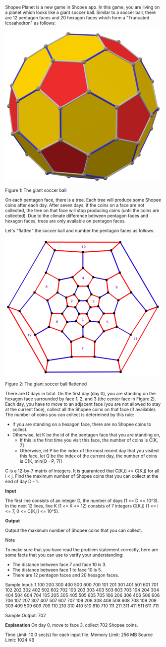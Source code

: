 Shopee Planet is a new game in Shopee app. In this game, you are living on a planet which looks like a giant soccer ball. Similar to a soccer ball, there are 12 pentagon faces and 20 hexagon faces which form a "Truncated Icosahedron" as follows:


![image info](./pictures/Figure1.png)

Figure 1: The giant soccer ball


On each pentagon face, there is a tree. Each tree will produce some Shopee coins after each day. After seven days, if the coins on a face are not collected, the tree on that face will stop producing coins (until the coins are collected). Due to the climate difference between pentagon faces and hexagon faces, trees are only available on pentagon faces.

Let's "flatten" the soccer ball and number the pentagon faces as follows:


![image info](./pictures/Figure2.png)

Figure 2: The giant soccer ball flattened


There are D days in total. On the first day (day 0), you are standing on the hexagon face surrounded by face 1, 2, and 3 (the center face in Figure 2). Each day, you have to move to an adjacent face (you are not allowed to stay at the current face), collect all the Shopee coins on that face (if available). The number of coins you can collect is determined by this rule:

- If you are standing on a hexagon face, there are no Shopee coins to collect.
- Otherwise, let K be the id of the pentagon face that you are standing on,
    - If this is the first time you visit this face, the number of coins is C[K, 7]
    - Otherwise, let P be the index of the most recent day that you visited this face, let Q be the index of the current day, the number of coins is C[K, min(Q - P, 7)]

C is a 12-by-7 matrix of integers. It is guaranteed that C[K,i] <= C[K,j] for all i < j.
Find the maximum number of Shopee coins that you can collect at the end of day D - 1.

 

**Input**

The first line consists of an integer D, the number of days (1 <= D <= 10^3).
In the next 12 lines, line K (1 <= K <= 12) consists of 7 integers C[K,i] (1 <= i <= 7, 0 <= C[K,i] <= 10^5).
 

**Output**

Output the maximum number of Shopee coins that you can collect.

 

Note

To make sure that you have read the problem statement correctly, here are some facts that you can use to verify your understanding:

- The distance between face 7 and face 10 is 3.
- The distance between face 1 to face 10 is 5.
- There are 12 pentagon faces and 20 hexagon faces.

Sample Input: 
1
100 200 300 400 500 600 700
101 201 301 401 501 601 701
102 202 302 402 502 602 702
103 203 303 403 503 603 703
104 204 304 404 504 604 704
105 205 305 405 505 605 705
106 206 306 406 506 606 706
107 207 307 407 507 607 707
108 208 308 408 508 608 708
109 209 309 409 509 609 709
110 210 310 410 510 610 710
111 211 311 411 511 611 711

Sample Output:
702

**Explanation**
On day 0, move to face 3, collect 702 Shopee coins.



Time Limit:	10.0 sec(s) for each input file.
Memory Limit:	256 MB
Source Limit:	1024 KB